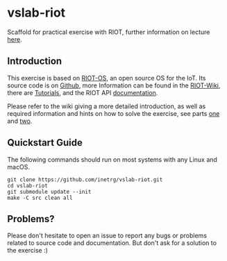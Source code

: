 # vslab-riot
Scaffold for practical exercise with RIOT, further information on lecture
[here](http://www.inet.haw-hamburg.de/teaching/ws-2017-18/verteilte-systeme).

## Introduction

This exercise is based on [RIOT-OS](https://riot-os.org), an open source OS for
the IoT. Its source code is on [Github](https://github.com/RIOT-OS/RIOT), more
Information can be found in the [RIOT-Wiki](https://github.com/RIOT-OS/RIOT/wiki),
there are [Tutorials](https://github.com/RIOT-OS/Tutorials), and the RIOT API
[documentation](https://doc.riot-os.org).

Please refer to the wiki giving a more detailed introduction, as well as
required information and hints on how to solve the exercise, see parts
[one](https://github.com/inetrg/vslab-riot/wiki/vslab-riot-part1) and
[two](https://github.com/inetrg/vslab-riot/wiki/vslab-riot-part2).

## Quickstart Guide

The following commands should run on most systems with any Linux and macOS.

```
git clone https://github.com/inetrg/vslab-riot.git
cd vslab-riot
git submodule update --init
make -C src clean all
```

## Problems?

Please don't hesitate to open an issue to report any bugs or problems related to source code and documentation. But don't ask for a solution to the exercise :)

